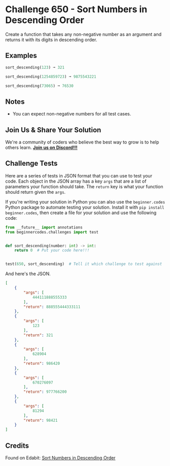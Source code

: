 # Challenge 650 - Sort Numbers in Descending Order

Create a function that takes any non-negative number as an argument and returns it with its digits in descending order.

## Examples
```python
sort_descending(123) ➞ 321

sort_descending(1254859723) ➞ 9875543221

sort_descending(73065) ➞ 76530
```
## Notes

- You can expect non-negative numbers for all test cases.

## Join Us & Share Your Solution

We're a community of coders who believe the best way to grow is to help others learn. **[Join us on Discord!!!](https://discord.gg/sfHykntuGy)**

## Challenge Tests

Here are a series of tests in JSON format that you can use to test your code. Each object in the JSON array has a key `args` that are a list of parameters your function should take. The `return` key is what your function should return given the `args`. 

If you're writing your solution in Python you can also use the `beginner.codes` Python package to automate testing your solution. Install it with `pip install beginner.codes`, then create a file for your solution and use the following code:
```python
from __future__ import annotations
from beginnercodes.challenges import test


def sort_descending(number: int) -> int:
    return 0  # Put your code here!!!


test(650, sort_descending)  # Tell it which challenge to test against
```
And here's the JSON.
```json
[
    {
        "args": [
            444111888555333
        ],
        "return": 888555444333111
    },
    {
        "args": [
            123
        ],
        "return": 321
    },
    {
        "args": [
            628904
        ],
        "return": 986420
    },
    {
        "args": [
            670276097
        ],
        "return": 977766200
    },
    {
        "args": [
            81294
        ],
        "return": 98421
    }
]
```
## Credits

Found on Edabit: [Sort Numbers in Descending Order](https://edabit.com/challenge/B7rfWiJKrwft9yXXC)
